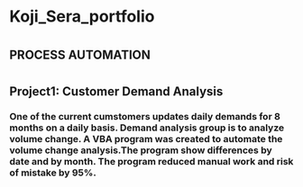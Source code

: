 # Koji_Sera_portfolio
#
## PROCESS AUTOMATION
#
## Project1: Customer Demand Analysis
### One of the current cumstomers updates daily demands for 8 months on a daily basis. Demand analysis group is to analyze volume change. A VBA program was created to automate the volume change analysis.The program show differences by date and by month. The program reduced manual work and risk of mistake by 95%.


